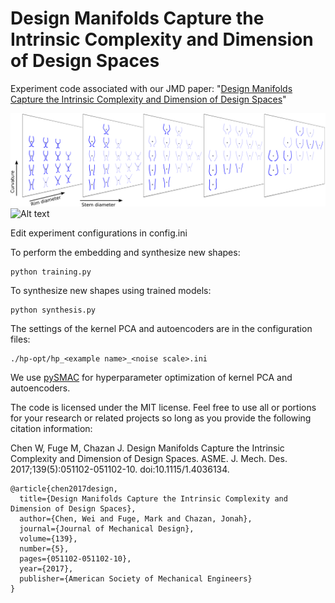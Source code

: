 # Design Manifolds Capture the Intrinsic Complexity and Dimension of Design Spaces
Experiment code associated with our JMD paper: "[Design Manifolds Capture the Intrinsic Complexity and Dimension of Design Spaces](http://mechanicaldesign.asmedigitalcollection.asme.org/article.aspx?articleid=2610207)"

![Alt text](/glass.png)
![Alt text](/airfoil.png)

Edit experiment configurations in config.ini

To perform the embedding and synthesize new shapes:
```
python training.py
```

To synthesize new shapes using trained models:
```
python synthesis.py
```

The settings of the kernel PCA and autoencoders are in the configuration files:
```
./hp-opt/hp_<example name>_<noise scale>.ini
```

We use [pySMAC](http://pysmac.readthedocs.io/en/latest/#) for hyperparameter optimization of kernel PCA and autoencoders.

The code is licensed under the MIT license. Feel free to use all or portions for your research or related projects so long as you provide the following citation information:

Chen W, Fuge M, Chazan J. Design Manifolds Capture the Intrinsic Complexity and Dimension of Design Spaces. ASME. J. Mech. Des. 2017;139(5):051102-051102-10. doi:10.1115/1.4036134.

    @article{chen2017design,
      title={Design Manifolds Capture the Intrinsic Complexity and Dimension of Design Spaces},
      author={Chen, Wei and Fuge, Mark and Chazan, Jonah},
      journal={Journal of Mechanical Design},
      volume={139},
      number={5},
      pages={051102-051102-10},
      year={2017},
      publisher={American Society of Mechanical Engineers}
    }
